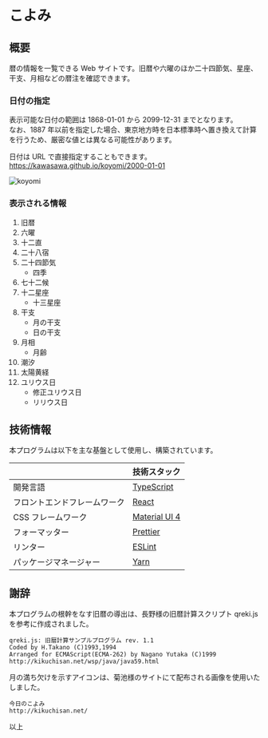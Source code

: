 # こよみ

## 概要

暦の情報を一覧できる Web サイトです。旧暦や六曜のほか二十四節気、星座、干支、月相などの暦注を確認できます。

### 日付の指定

表示可能な日付の範囲は 1868-01-01 から 2099-12-31 までとなります。  
なお、1887 年以前を指定した場合、東京地方時を日本標準時へ置き換えて計算を行うため、厳密な値とは異なる可能性があります。

日付は URL で直接指定することもできます。  
https://kawasawa.github.io/koyomi/2000-01-01

![koyomi](./.workspace/koyomi-device.png)

### 表示される情報

1. 旧暦
1. 六曜
1. 十二直
1. 二十八宿
1. 二十四節気
   - 四季
1. 七十二候
1. 十二星座
   - 十三星座
1. 干支
   - 月の干支
   - 日の干支
1. 月相
   - 月齢
1. 潮汐
1. 太陽黄経
1. ユリウス日
   - 修正ユリウス日
   - リリウス日

## 技術情報

本プログラムは以下を主な基盤として使用し、構築されています。

|                              | 技術スタック                                  |
| ---------------------------- | --------------------------------------------- |
| 開発言語                     | [TypeScript](https://www.typescriptlang.org/) |
| フロントエンドフレームワーク | [React](https://ja.reactjs.org/)              |
| CSS フレームワーク           | [Material UI 4](https://v4.mui.com/)          |
| フォーマッター               | [Prettier](https://prettier.io/)              |
| リンター                     | [ESLint](https://eslint.org/)                 |
| パッケージマネージャー       | [Yarn](https://yarnpkg.com/)                  |

## 謝辞

本プログラムの根幹をなす旧暦の導出は、長野様の旧暦計算スクリプト qreki.js を参考に作成されました。

```:
qreki.js: 旧暦計算サンプルプログラム rev. 1.1
Coded by H.Takano (C)1993,1994
Arranged for ECMAScript(ECMA-262) by Nagano Yutaka (C)1999
http://kikuchisan.net/wsp/java/java59.html
```

月の満ち欠けを示すアイコンは、菊池様のサイトにて配布される画像を使用いたしました。

```:
今日のこよみ
http://kikuchisan.net/
```

以上
